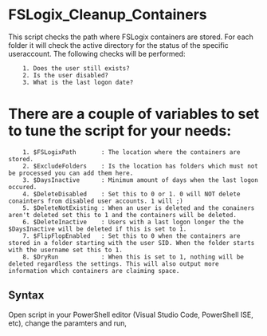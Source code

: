 # FSLogix_Cleanup_Containers

This script checks the path where FSLogix containers are stored. For each folder it will check the active directory for the status of the specific useraccount.
    The following checks will be performed: 

        1. Does the user still exists? 
        2. Is the user disabled? 
        3. What is the last logon date? 

# There are a couple of variables to set to tune the script for your needs: 
   
        1. $FSLogixPath       : The location where the containers are stored.
        2. $ExcludeFolders    : Is the location has folders which must not be processed you can add them here.
        3. $DaysInactive      : Minimum amount of days when the last logon occured.
        4. $DeleteDisabled    : Set this to 0 or 1. 0 will NOT delete conainters from disabled user accounts. 1 will ;) 
        5. $DeleteNotExisting : When an user is deleted and the conainers aren't deleted set this to 1 and the containers will be deleted.
        6. $DeleteInactive    : Users with a last logon longer the the $DaysInactive will be deleted if this is set to 1. 
        7. $FlipFlopEnabled   : Set this to 0 when the containers are stored in a folder starting with the user SID. When the folder starts with the username set this to 1. 
        8. $DryRun            : When this is set to 1, nothing will be deleted regardless the settings. This will also output more information which containers are claiming space.
        
## Syntax

Open script in your PowerShell editor (Visual Studio Code, PowerShell ISE, etc), change the paramters and run, 
